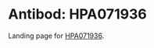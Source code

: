 # Antibod: HPA071936


    


Landing page for [HPA071936](http://www.proteinatlas.org/search/HPA071936).
